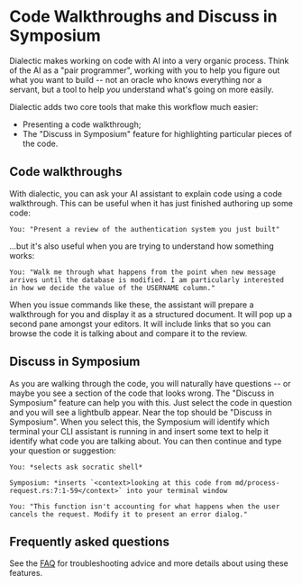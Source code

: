 # Code Walkthroughs and Discuss in Symposium

Dialectic makes working on code with AI into a very organic process. Think of the AI as a "pair programmer", working with you to help you figure out what you want to build -- not an oracle who knows everything nor a servant, but a tool to help *you* understand what's going on more easily.

Dialectic adds two core tools that make this workflow much easier:

* Presenting a code walkthrough;
* The "Discuss in Symposium" feature for highlighting particular pieces of the code.

## Code walkthroughs

With dialectic, you can ask your AI assistant to explain code using a code walkthrough. This can be useful when it has just finished authoring up some code:

```
You: "Present a review of the authentication system you just built"
```

...but it's also useful when you are trying to understand how something works:

```
You: "Walk me through what happens from the point when new message arrives until the database is modified. I am particularly interested in how we decide the value of the USERNAME column."
```

When you issue commands like these, the assistant will prepare a walkthrough for you and display it as a structured document. It will pop up a second pane amongst your editors. It will include links that so you can browse the code it is talking about and compare it to the review.

## Discuss in Symposium

As you are walking through the code, you will naturally have questions -- or maybe you see a section of the code that looks wrong. The "Discuss in Symposium" feature can help you with this. Just select the code in question and you will see a lightbulb appear. Near the top should be "Discuss in Symposium". When you select this, the Symposium will identify which terminal your CLI assistant is running in and insert some text to help it identify what code you are talking about. You can then continue and type your question or suggestion:


```
You: *selects ask socratic shell*

Symposium: *inserts `<context>looking at this code from md/process-request.rs:7:1-59</context>` into your terminal window

You: "This function isn't accounting for what happens when the user cancels the request. Modify it to present an error dialog."
```

## Frequently asked questions

See the [FAQ](./faq.md) for troubleshooting advice and more details about using these features.

